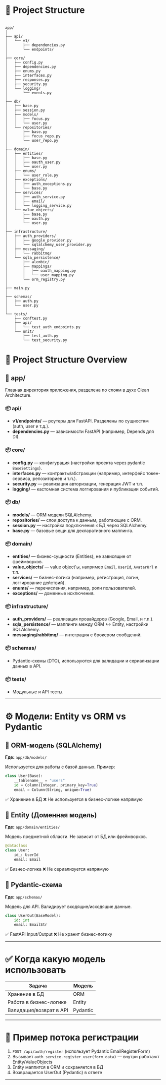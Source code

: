 <!-- prettier-ignore-start -->

# 📁 Project Structure

```plaintext

app/
│
├── api/
│   └── v1/
│       ├── dependencies.py
│       └── endpoints/
│
├── core/
│   ├── config.py
│   ├── dependencies.py
│   ├── enums.py
│   ├── interfaces.py
│   ├── responses.py
│   ├── security.py
│   └── logging/
│       └── events.py
│
├── db/
│   ├── base.py
│   ├── session.py
│   ├── models/
│   │   ├── focus.py
│   │   └── user.py
│   └── repositories/
│       ├── base.py
│       ├── focus_repo.py
│       └── user_repo.py
│
├── domain/
│   ├── entities/
│   │   ├── base.py
│   │   ├── oauth_user.py
│   │   └── user.py
│   ├── enums/
│   │   └── user_role.py
│   ├── exceptions/
│   │   ├── auth_exceptions.py
│   │   └── base.py
│   ├── services/
│   │   ├── auth_service.py
│   │   ├── email/
│   │   └── logging_service.py
│   └── value_objects/
│       ├── base.py
│       ├── oauth.py
│       └── user.py
│
├── infrastructure/
│   ├── auth_providers/
│   │   ├── google_provider.py
│   │   └── sqlalchemy_user_provider.py
│   ├── messaging/
│   │   └── rabbitmq/
│   └── sqla_persistence/
│       ├── alembic/
│       ├── mappings/
│       │   ├── oauth_mapping.py
│       │   └── user_mapping.py
│       └── orm_registry.py
│
├── main.py
│
├── schemas/
│   ├── auth.py
│   └── user.py
│
└── tests/
    ├── conftest.py
    ├── api/
    │   └── test_auth_endpoints.py
    └── unit/
        ├── test_auth.py
        └── test_security.py
```

# 📁 Project Structure Overview

## 🔹 app/

Главная директория приложения, разделена по слоям в духе Clean Architecture.

### 📦 api/

- **v1/endpoints/** — роутеры для FastAPI. Разделены по сущностям (auth, user и т.д.).
- **dependencies.py** — зависимости FastAPI (например, Depends для DI).

### 📦 core/

- **config.py** — конфигурация (настройки проекта через pydantic `BaseSettings`).
- **interfaces.py** — контракты/абстракции (например, интерфейс токен-сервиса, репозиториев и т.п.).
- **security.py** — реализация авторизации, генерация JWT и т.п.
- **logging/** — кастомная система логгирования и публикации событий.

### 📦 db/

- **models/** — ORM модели SQLAlchemy.
- **repositories/** — слои доступа к данным, работающие с ORM.
- **session.py** — настройка подключения к БД через SQLAlchemy.
- **base.py** — базовые вещи для декларативного маппинга.

### 📦 domain/

- **entities/** — бизнес-сущности (Entities), не зависящие от фреймворков.
- **value_objects/** — value object'ы, например `Email`, `UserId`, `AvatarUrl` и т.п.
- **services/** — бизнес-логика (например, регистрация, логин, логгирование действий).
- **enums/** — перечисления, например, роли пользователей.
- **exceptions/** — доменные исключения.

### 📦 infrastructure/

- **auth_providers/** — реализация провайдеров (Google, Email, и т.п.).
- **sqla_persistence/** — маппинги между ORM <-> Entity, настройки SQLAlchemy.
- **messaging/rabbitmq/** — интеграция с брокером сообщений.

### 📦 schemas/

- Pydantic-схемы (DTO), используются для валидации и сериализации данных в API.

### 📦 tests/

- Модульные и API тесты.

---

# ⚙️ Модели: Entity vs ORM vs Pydantic

## 🔹 ORM-модель (SQLAlchemy)

**Где:** `app/db/models/`

Используется для работы с базой данных. Пример:

```python
class User(Base):
    __tablename__ = "users"
    id = Column(Integer, primary_key=True)
    email = Column(String, unique=True)
```

✅ Хранение в БД ❌ Не используется в бизнес-логике напрямую

## 🔹 Entity (Доменная модель)

**Где:** `app/domain/entities/`

Модель предметной области. Не зависит от БД или фреймворков.

```python
@dataclass
class User:
    id_: UserId
    email: Email
```

✅ Бизнес-логика ❌ Не сериализуется напрямую

## 🔹 Pydantic-схема

**Где:** `app/schemas/`

Модель для API. Валидирует входящие/исходящие данные.

```python
class UserOut(BaseModel):
    id: int
    email: EmailStr
```

✅ FastAPI Input/Output ❌ Не хранит бизнес-логику

---

# ✅ Когда какую модель использовать

| Задача                  | Модель   |
| ----------------------- | -------- |
| Хранение в БД           | ORM      |
| Работа в бизнес-логике  | Entity   |
| Валидация/возврат в API | Pydantic |

---

# 📌 Пример потока регистрации

1. `POST /api/auth/register` (использует Pydantic EmailRegisterForm)
2. Вызывает `auth_service.register_user(form_data)` — внутри работают Entity/ValueObjects
3. Entity маппится в ORM и сохраняется в БД
4. Возвращается UserOut (Pydantic) в ответе

---
